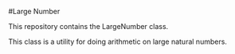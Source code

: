 #Large Number

This repository contains the LargeNumber class.

This class is a utility for doing arithmetic on large natural numbers.
